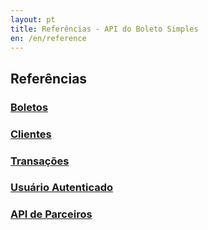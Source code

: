 ```yaml
---
layout: pt
title: Referências - API do Boleto Simples
en: /en/reference
---
```


## Referências

### [Boletos](/reference/v1/bank_billets)

<!-- ### [Carteiras de Cobrança](/reference/v1/bank_billet_accounts) -->

### [Clientes](/reference/v1/customers)

### [Transações](/reference/v1/transactions)

### [Usuário Autenticado](/reference/v1/users)

### [API de Parceiros](/reference/v1/partner/users)